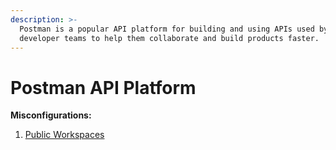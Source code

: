```yaml
---
description: >-
  Postman is a popular API platform for building and using APIs used by several
  developer teams to help them collaborate and build products faster.
---
```


# Postman API Platform

**Misconfigurations:**

1. [Public Workspaces](public-workspaces.md)
